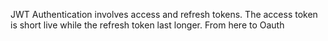 JWT Authentication involves access and refresh tokens. The access token is short live while the refresh token last longer. From here to Oauth

